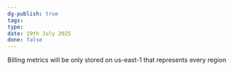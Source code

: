 ```yaml
---
dg-publish: true
tags: 
type: 
date: 19th July 2025
done: false
---
```


Billing metrics will be only stored on us-east-1 that represents every region